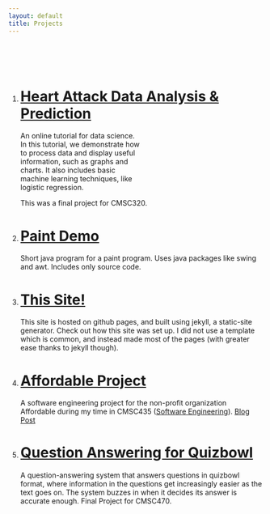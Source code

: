 ```yaml
---
layout: default
title: Projects
---
```


<br><br><br>
<ol>
<li> <h1> <a href="https://andylovesmangos.github.io/heartattack-data-analysis/"> Heart Attack Data Analysis & Prediction </a> </h1> </li>
<p style="width:50%">An online tutorial for data science. In this tutorial, we demonstrate how to process data and display useful information, such as graphs and charts. It also includes basic machine learning techniques, like logistic regression.</p>

This was a final project for CMSC320.

<li> <h1> <a href="https://github.com/Andylovesmangos/PaintDemo"> Paint Demo </a> </h1> </li>
Short java program for a paint program. Uses java packages like swing and awt. Includes only source code.

<li> <h1> <a href="https://github.com/Andylovesmangos/andylovesmangos.github.io"> This Site! </a> </h1> </li>
This site is hosted on github pages, and built using jekyll, a static-site generator. Check out how this site was set up. I did not use a template which is common, and instead made most of the pages (with greater ease thanks to jekyll though).
  
<li> <h1> <a href="https://andylovesmangos.github.io/assets/images/Press_Release.pdf"> Affordable Project </a> </h1> </li>
A software engineering project for the non-profit organization Affordable during my time in CMSC435 (<a href="https://seam.cs.umd.edu/">Software Engineering</a>). <a href= "https://blog.affordhealth.org/2022/01/06/ai-filtering-algorithms-predict-best-candidate-for-medical-aid/"> Blog Post </a>
 
<li> <h1> <a href="https://github.com/Andylovesmangos/Question-AnsweringNLP"> Question Answering for Quizbowl </a> </h1> </li>
A question-answering system that answers questions in quizbowl format, where information in the questions get increasingly easier as the text goes on. The system buzzes in when it decides its answer is accurate enough. Final Project for CMSC470.
  
</ol>

